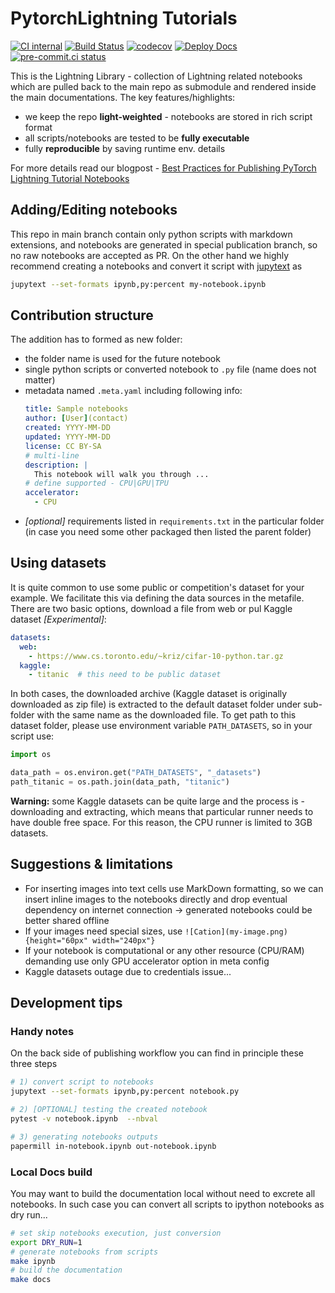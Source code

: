 # PytorchLightning Tutorials

[![CI internal](https://github.com/Lightning-AI/tutorials/actions/workflows/ci_internal.yml/badge.svg?event=push)](https://github.com/Lightning-AI/tutorials/actions/workflows/ci_internal.yml)
[![Build Status](https://dev.azure.com/Lightning-AI/Tutorials/_apis/build/status/Lightning-AI.tutorials%20%5Bpublish%5D?branchName=main)](https://dev.azure.com/Lightning-AI/Tutorials/_build/latest?definitionId=29&branchName=main)
[![codecov](https://codecov.io/gh/Lightning-AI/tutorials/branch/main/graph/badge.svg?token=C6T3XOOR56)](https://codecov.io/gh/Lightning-AI/tutorials)
[![Deploy Docs](https://github.com/Lightning-AI/tutorials/actions/workflows/docs-deploy.yml/badge.svg)](https://github.com/Lightning-AI/tutorials/actions/workflows/docs-deploy.yml)
[![pre-commit.ci status](https://results.pre-commit.ci/badge/github/Lightning-AI/tutorials/main.svg)](https://results.pre-commit.ci/latest/github/Lightning-AI/tutorials/main)

This is the Lightning Library - collection of Lightning related notebooks which are pulled back to the main repo as submodule and rendered inside the main documentations.
The key features/highlights:

- we keep the repo **light-weighted** - notebooks are stored in rich script format
- all scripts/notebooks are tested to be **fully executable**
- fully **reproducible** by saving runtime env. details

For more details read our blogpost - [Best Practices for Publishing PyTorch Lightning Tutorial Notebooks](https://devblog.pytorchlightning.ai/publishing-lightning-tutorials-cbea3eaa4b2c)

## Adding/Editing notebooks

This repo in main branch contain only python scripts with markdown extensions, and notebooks are generated in special publication branch, so no raw notebooks are accepted as PR.
On the other hand we highly recommend creating a notebooks and convert it script with [jupytext](https://jupytext.readthedocs.io/en/latest/) as

```bash
jupytext --set-formats ipynb,py:percent my-notebook.ipynb
```

## Contribution structure

The addition has to formed as new folder:

- the folder name is used for the future notebook
- single python scripts or converted notebook to `.py` file (name does not matter)
- metadata named `.meta.yaml` including following info:
  ```yaml
  title: Sample notebooks
  author: [User](contact)
  created: YYYY-MM-DD
  updated: YYYY-MM-DD
  license: CC BY-SA
  # multi-line
  description: |
    This notebook will walk you through ...
  # define supported - CPU|GPU|TPU
  accelerator:
    - CPU
  ```
- _[optional]_ requirements listed in `requirements.txt` in the particular folder (in case you need some other packaged then listed the parent folder)

## Using datasets

It is quite common to use some public or competition's dataset for your example.
We facilitate this via defining the data sources in the metafile.
There are two basic options, download a file from web or pul Kaggle dataset _\[Experimental\]_:

```yaml
datasets:
  web:
    - https://www.cs.toronto.edu/~kriz/cifar-10-python.tar.gz
  kaggle:
    - titanic  # this need to be public dataset
```

In both cases, the downloaded archive (Kaggle dataset is originally downloaded as zip file) is extracted to the default dataset folder under sub-folder with the same name as the downloaded file.
To get path to this dataset folder, please use environment variable `PATH_DATASETS`, so in your script use:

```py
import os

data_path = os.environ.get("PATH_DATASETS", "_datasets")
path_titanic = os.path.join(data_path, "titanic")
```

**Warning:** some Kaggle datasets can be quite large and the process is - downloading and extracting, which means that particular runner needs to have double free space. For this reason, the CPU runner is limited to 3GB datasets.

## Suggestions & limitations

- For inserting images into text cells use MarkDown formatting, so we can insert inline images to the notebooks directly and drop eventual dependency on internet connection -> generated notebooks could be better shared offline
- If your images need special sizes, use `![Cation](my-image.png){height="60px" width="240px"}`
- If your notebook is computational or any other resource (CPU/RAM) demanding use only GPU accelerator option in meta config
- Kaggle datasets outage due to credentials issue...

## Development tips

### Handy notes

On the back side of publishing workflow you can find in principle these three steps

```bash
# 1) convert script to notebooks
jupytext --set-formats ipynb,py:percent notebook.py

# 2) [OPTIONAL] testing the created notebook
pytest -v notebook.ipynb  --nbval

# 3) generating notebooks outputs
papermill in-notebook.ipynb out-notebook.ipynb
```

### Local Docs build

You may want to build the documentation local without need to excrete all notebooks.
In such case you can convert all scripts to ipython notebooks as dry run...

```bash
# set skip notebooks execution, just conversion
export DRY_RUN=1
# generate notebooks from scripts
make ipynb
# build the documentation
make docs
```
